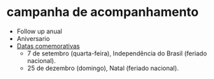 # campanha de acompanhamento

- Follow up anual
- Aniversario
- [Datas comemorativas](https://pt.wikipedia.org/wiki/Lista_de_datas_comemorativas_do_Brasil)
  - 7 de setembro (quarta-feira), Independência do Brasil (feriado nacional).
  - 25 de dezembro (domingo), Natal (feriado nacional).